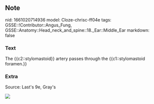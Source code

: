 ## Note
nid: 1661020714936
model: Cloze-chrisc-ff04e
tags: GSSE::!Contributor::Angus_Fung, GSSE::Anatomy::Head_neck_and_spine::18._Ear::Middle_Ear
markdown: false

### Text
The {{c2::stylomastoid}} artery passes through the {{c1::stylomastoid foramen.}}

### Extra
Source: Last's 9e, Gray's
<div><img src=
"paste-af551b73f059726ced041e40c0695833e4f2268c.jpg"></div>
